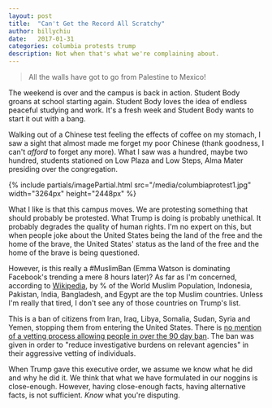 ```yaml
---
layout: post
title:  "Can't Get the Record All Scratchy"
author: billychiu
date:   2017-01-31
categories: columbia protests trump
description: Not when that's what we're complaining about.
---
```


<blockquote>
All the walls have got to go from Palestine to Mexico!
</blockquote>

The weekend is over and the campus is back in action. Student Body groans at school starting again. Student Body loves the idea of endless peaceful studying and work. It's a fresh week and Student Body wants to start it out with a bang.

Walking out of a Chinese test feeling the effects of coffee on my stomach, I saw a sight that almost made me forget my poor Chinese (thank goodness, I can't *afford* to forget any more). What I saw was a hundred, maybe two hundred, students stationed on Low Plaza and Low Steps, Alma Mater presiding over the congregation.

{% include partials/imagePartial.html src="/media/columbiaprotest1.jpg" width="3264px" height="2448px" %}

What I like is that this campus moves. We are protesting something that should probably be protested. What Trump is doing is probably unethical. It probably degrades the quality of human rights. I'm no expert on this, but when people joke about the United States being the land of the free and the home of the brave, the United States' status as the land of the free and the home of the brave is being questioned.

However, is this really a #MuslimBan (Emma Watson is dominating Facebook's trending a mere 8 hours later)? As far as I'm concerned, according to [Wikipedia](https://en.wikipedia.org/wiki/Islam_by_country), by % of the World Muslim Population, Indonesia, Pakistan, India, Bangladesh, and Egypt are the top Muslim countries. Unless I'm really that tired, I don't see any of those countries on Trump's list.

This is a ban of citizens from Iran, Iraq, Libya, Somalia, Sudan, Syria and Yemen, stopping them from entering the United States. There is [no mention of a vetting process allowing people in over the 90 day ban](http://news.bbc.co.uk/2/shared/bsp/hi/pdfs/trump_executive_order_refugee_curbs.pdf). The ban was given in order to "reduce investigative burdens on relevant agencies" in their aggressive vetting of individuals.

When Trump gave this executive order, we assume we know what he did and why he did it. We think that what we have formulated in our noggins is close-enough. However, having close-enough facts, having alternative facts, is not sufficient. *Know* what you're disputing.

